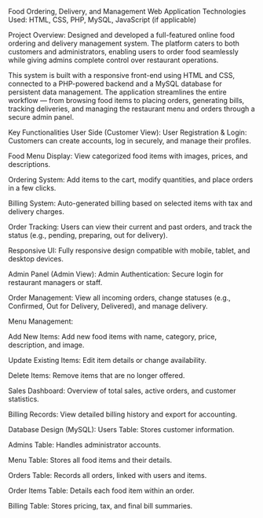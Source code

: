 Food Ordering, Delivery, and Management Web Application
Technologies Used: HTML, CSS, PHP, MySQL, JavaScript (if applicable)

Project Overview:
Designed and developed a full-featured online food ordering and delivery management system. The platform caters to both customers and administrators, enabling users to order food seamlessly while giving admins complete control over restaurant operations.

This system is built with a responsive front-end using HTML and CSS, connected to a PHP-powered backend and a MySQL database for persistent data management. The application streamlines the entire workflow — from browsing food items to placing orders, generating bills, tracking deliveries, and managing the restaurant menu and orders through a secure admin panel.

Key Functionalities
User Side (Customer View):
User Registration & Login: Customers can create accounts, log in securely, and manage their profiles.

Food Menu Display: View categorized food items with images, prices, and descriptions.

Ordering System: Add items to the cart, modify quantities, and place orders in a few clicks.

Billing System: Auto-generated billing based on selected items with tax and delivery charges.

Order Tracking: Users can view their current and past orders, and track the status (e.g., pending, preparing, out for delivery).

Responsive UI: Fully responsive design compatible with mobile, tablet, and desktop devices.

Admin Panel (Admin View):
Admin Authentication: Secure login for restaurant managers or staff.

Order Management: View all incoming orders, change statuses (e.g., Confirmed, Out for Delivery, Delivered), and manage delivery.

Menu Management:

Add New Items: Add new food items with name, category, price, description, and image.

Update Existing Items: Edit item details or change availability.

Delete Items: Remove items that are no longer offered.

Sales Dashboard: Overview of total sales, active orders, and customer statistics.

Billing Records: View detailed billing history and export for accounting.

Database Design (MySQL):
Users Table: Stores customer information.

Admins Table: Handles administrator accounts.

Menu Table: Stores all food items and their details.

Orders Table: Records all orders, linked with users and items.

Order Items Table: Details each food item within an order.

Billing Table: Stores pricing, tax, and final bill summaries.

